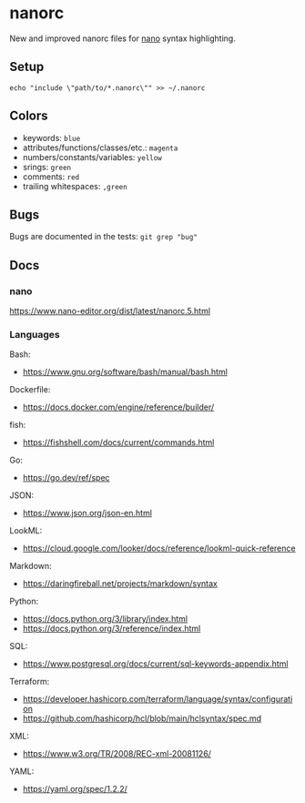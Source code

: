# nanorc

New and improved nanorc files for [nano](https://www.nano-editor.org/) syntax highlighting.

## Setup

`echo "include \"path/to/*.nanorc\"" >> ~/.nanorc`

## Colors

- keywords: `blue`
- attributes/functions/classes/etc.: `magenta`
- numbers/constants/variables: `yellow`
- srings: `green`
- comments: `red`
- trailing whitespaces: `,green`

## Bugs

Bugs are documented in the tests: `git grep "bug"`

## Docs

### nano

https://www.nano-editor.org/dist/latest/nanorc.5.html

### Languages

Bash:
- https://www.gnu.org/software/bash/manual/bash.html

Dockerfile:
- https://docs.docker.com/engine/reference/builder/

fish:
- https://fishshell.com/docs/current/commands.html

Go:
- https://go.dev/ref/spec

JSON:
- https://www.json.org/json-en.html

LookML:
- https://cloud.google.com/looker/docs/reference/lookml-quick-reference

Markdown:
- https://daringfireball.net/projects/markdown/syntax

Python:
- https://docs.python.org/3/library/index.html
- https://docs.python.org/3/reference/index.html

SQL:
- https://www.postgresql.org/docs/current/sql-keywords-appendix.html

Terraform:
- https://developer.hashicorp.com/terraform/language/syntax/configuration
- https://github.com/hashicorp/hcl/blob/main/hclsyntax/spec.md

XML:
- https://www.w3.org/TR/2008/REC-xml-20081126/

YAML:
- https://yaml.org/spec/1.2.2/
